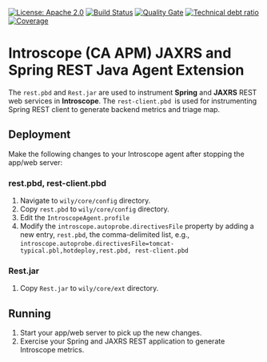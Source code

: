 [![License: Apache 2.0](https://img.shields.io/badge/License-Apache%202.0-blue.svg)](https://opensource.org/licenses/Apache-2.0) 
[![Build Status][travis-badge]][travis-badge-url] 
[![Quality Gate][sonarqube-badge]][sonarqube-badge-url] 
[![Technical debt ratio][technical-debt-ratio-badge]][technical-debt-ratio-badge-url] 
[![Coverage][coverage-badge]][coverage-badge-url] 

Introscope (CA APM) JAXRS and Spring REST Java Agent Extension
===================================================================
The `rest.pbd` and `Rest.jar` are used to instrument **Spring** and **JAXRS** REST web services in **Introscope**.
The `rest-client.pbd `is used for instrumenting Spring REST client to generate backend metrics and triage map.

## Deployment
Make the following changes to your Introscope agent after stopping the app/web server:

### rest.pbd, rest-client.pbd
1. Navigate to `wily/core/config` directory.
2. Copy `rest.pbd` to `wily/core/config` directory.
3. Edit the `IntroscopeAgent.profile`
4. Modify the `introscope.autoprobe.directivesFile` property by adding a new entry, `rest.pbd`, the comma-delimited list, e.g.,
`introscope.autoprobe.directivesFile=tomcat-typical.pbl,hotdeploy,rest.pbd, rest-client.pbd`

### Rest.jar
1. Copy `Rest.jar` to `wily/core/ext` directory.


## Running
1. Start your app/web server to pick up the new changes.
2. Exercise your Spring and JAXRS REST application to generate Introscope metrics.

[travis-badge]: https://travis-ci.org/indrabasak/rest-introscope.svg?branch=master
[travis-badge-url]: https://travis-ci.org/indrabasak/rest-introscope

[sonarqube-badge]: https://sonarcloud.io/api/badges/gate?key=com.basaki:rest-introscope
[sonarqube-badge-url]: https://sonarcloud.io/dashboard/index/com.basaki:rest-introscope 

[technical-debt-ratio-badge]: https://sonarcloud.io/api/badges/measure?key=com.basaki:rest-introscope&metric=sqale_debt_ratio
[technical-debt-ratio-badge-url]: https://sonarcloud.io/dashboard/index/com.basaki:rest-introscope 

[coverage-badge]: https://sonarcloud.io/api/badges/measure?key=com.basaki:rest-introscope&metric=coverage
[coverage-badge-url]: https://sonarcloud.io/dashboard/index/com.basaki:rest-introscope

